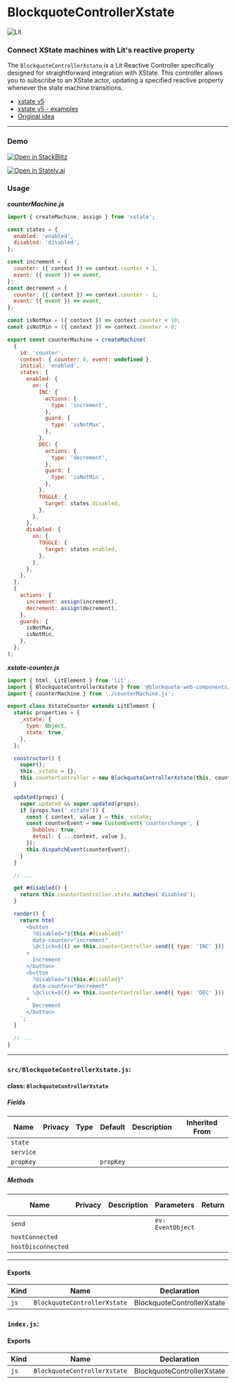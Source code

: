 # BlockquoteControllerXstate

![Lit](https://img.shields.io/badge/lit-3.0.0-blue.svg)

### Connect XState machines with Lit's reactive property
The `BlockquoteControllerXstate` is a Lit Reactive Controller specifically designed for straightforward integration with XState.
This controller allows you to subscribe to an XState actor, updating a specified reactive property whenever the state machine transitions.

- [xstate v5](https://stately.ai/docs/installation)
- [xstate v5 - examples](https://stately.ai/docs/examples)
- [Original idea](https://codesandbox.io/s/z3o0s?file=/src/toggleMachine.ts)

<hr>

### Demo

[![Open in StackBlitz](https://developer.stackblitz.com/img/open_in_stackblitz.svg)](https://stackblitz.com/github/oscarmarina/blockquote-web-components/tree/main/packages/controllers/blockquote-controller-xstate)

[![Open in Stately.ai](https://img.shields.io/badge/Open%20in%20Stately.ai-black.svg)](https://stately.ai/registry/editor/154a7a42-9338-4cc0-8c0c-131c859d8349)

### Usage

***counterMachine.js***

```javascript
import { createMachine, assign } from 'xstate';

const states = {
  enabled: 'enabled',
  disabled: 'disabled',
};

const increment = {
  counter: ({ context }) => context.counter + 1,
  event: ({ event }) => event,
};
const decrement = {
  counter: ({ context }) => context.counter - 1,
  event: ({ event }) => event,
};

const isNotMax = ({ context }) => context.counter < 10;
const isNotMin = ({ context }) => context.counter > 0;

export const counterMachine = createMachine(
  {
    id: 'counter',
    context: { counter: 0, event: undefined },
    initial: 'enabled',
    states: {
      enabled: {
        on: {
          INC: {
            actions: {
              type: 'increment',
            },
            guard: {
              type: 'isNotMax',
            },
          },
          DEC: {
            actions: {
              type: 'decrement',
            },
            guard: {
              type: 'isNotMin',
            },
          },
          TOGGLE: {
            target: states.disabled,
          },
        },
      },
      disabled: {
        on: {
          TOGGLE: {
            target: states.enabled,
          },
        },
      },
    },
  },
  {
    actions: {
      increment: assign(increment),
      decrement: assign(decrement),
    },
    guards: {
      isNotMax,
      isNotMin,
    },
  },
);
```

***xstate-counter.js***

```javascript
import { html, LitElement } from 'lit';
import { BlockquoteControllerXstate } from '@blockquote-web-components/blockquote-controller-xstate';
import { counterMachine } from './counterMachine.js';

export class XstateCounter extends LitElement {
  static properties = {
    _xstate: {
      type: Object,
      state: true,
    },
  };

  constructor() {
    super();
    this._xstate = {};
    this.counterController = new BlockquoteControllerXstate(this, counterMachine, '_xstate');
  }

  updated(props) {
    super.updated && super.updated(props);
    if (props.has('_xstate')) {
      const { context, value } = this._xstate;
      const counterEvent = new CustomEvent('counterchange', {
        bubbles: true,
        detail: { ...context, value },
      });
      this.dispatchEvent(counterEvent);
    }
  }

  // ...

  get #disabled() {
    return this.counterController.state.matches('disabled');
  }

  render() {
    return html`
      <button
        ?disabled="${this.#disabled}"
        data-counter="increment"
        \@click=${() => this.counterController.send({ type: 'INC' })}
      >
        Increment
      </button>
      <button
        ?disabled="${this.#disabled}"
        data-counter="decrement"
        \@click=${() => this.counterController.send({ type: 'DEC' })}
      >
        Decrement
      </button>
    `;
  }

  // ...
}
```
<hr>


### `src/BlockquoteControllerXstate.js`:

#### class: `BlockquoteControllerXstate`

##### Fields

| Name      | Privacy | Type | Default   | Description | Inherited From |
| --------- | ------- | ---- | --------- | ----------- | -------------- |
| `state`   |         |      |           |             |                |
| `service` |         |      |           |             |                |
| `propKey` |         |      | `propKey` |             |                |

##### Methods

| Name               | Privacy | Description | Parameters        | Return | Inherited From |
| ------------------ | ------- | ----------- | ----------------- | ------ | -------------- |
| `send`             |         |             | `ev: EventObject` |        |                |
| `hostConnected`    |         |             |                   |        |                |
| `hostDisconnected` |         |             |                   |        |                |

<hr/>

#### Exports

| Kind | Name                         | Declaration                | Module                            | Package |
| ---- | ---------------------------- | -------------------------- | --------------------------------- | ------- |
| `js` | `BlockquoteControllerXstate` | BlockquoteControllerXstate | src/BlockquoteControllerXstate.js |         |

### `index.js`:

#### Exports

| Kind | Name                         | Declaration                | Module                              | Package |
| ---- | ---------------------------- | -------------------------- | ----------------------------------- | ------- |
| `js` | `BlockquoteControllerXstate` | BlockquoteControllerXstate | ./src/BlockquoteControllerXstate.js |         |
